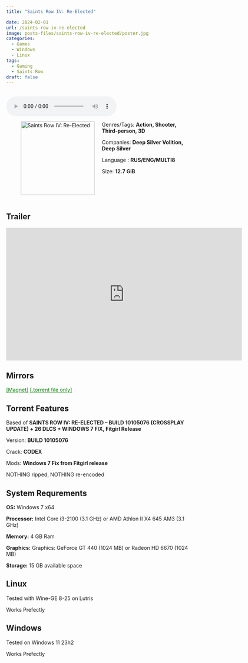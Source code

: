 ```yaml
---
title: "Saints Row IV: Re-Elected"

date: 2024-02-01
url: /saints-row-iv-re-elected
image: posts-files/saints-row-iv-re-elected/poster.jpg
categories:
  - Games
  - Windows
  - Linux
tags:
  - Gaming
  - Saints Row
draft: false
---
```

##
<style>
  body.dark-mode,
  body.dark-mode main * {
    background: url('/posts-files/saints-row-iv-re-elected/background.webp') center center fixed no-repeat;
    background-size: 100% 100%;
    background-size: cover;
    color: #f5f5f5;
  }
</style>
<script>
    document.addEventListener('DOMContentLoaded', function () {
        var body = document.body;
        var switcher = document.querySelector('.js-toggle');
                body.classList.add('dark-mode');
                // Save user preference in storage
                localStorage.setItem('darkMode', 'true');
            
        });
</script>

<audio controls autoplay>
  <source src="/posts-files/saints-row-iv-re-elected/music.mp3" type="audio/mp3">
  Your browser does not support the audio tag.
</audio>


<figure style="float: left; margin-right: 20px;">
  <img src="/posts-files/saints-row-iv-re-elected/poster.jpg" alt="Saints Row IV: Re-Elected" style="width: 200px;">
</figure>

Genres/Tags: **Action, Shooter, Third-person, 3D**

Companies: **Deep Silver Volition, Deep Silver**

Language : **RUS/ENG/MULTI8**

Size: **12.7 GiB**
# ⠀

## Trailer
<iframe width="640" height="360" src="https://www.youtube.com/embed/0qhFgMRlgNo" title="Saints Row IV - Launch Trailer" frameborder="0" allow="accelerometer; autoplay; clipboard-write; encrypted-media; gyroscope; picture-in-picture; web-share" allowfullscreen></iframe>

## Mirrors
<a href="magnet:?xt=urn:btih:G4AEA4LWZVUHIDC6A7RN5F6CXF2HIDCE&dn=Saints%20Row%20IV%20-%20Re-Elected" style="color: green;">[Magnet]</a>
<a href="https://www.dropbox.com/scl/fi/70kkba3mwqlyid16k2nm7/Saints-Row-IV-Re-Elected.torrent?rlkey=rok3hq0mb9klcl6gws8womso0&dl=1" style="color: green;">[.torrent file only]</a>

## Torrent Features
Based of **SAINTS ROW IV: RE-ELECTED – BUILD 10105076 (CROSSPLAY UPDATE) + 26 DLCS + WINDOWS 7 FIX, Fitgirl Release**

Version: **BUILD 10105076**

Crack: **CODEX**

Mods: **Windows 7 Fix from Fitgirl release**

NOTHING ripped, NOTHING re-encoded

## System Requrements
**OS:** Windows 7 x64

**Processor:**  Intel Core i3-2100 (3.1 GHz) or AMD Athlon II X4 645 AM3 (3.1 GHz) 

**Memory:** 4 GB Ram

**Graphics:** Graphics: GeForce GT 440 (1024 MB) or Radeon HD 6670 (1024 MB) 

**Storage:** 15 GB available space

## Linux

Tested with Wine-GE 8-25 on Lutris

Works Prefectly

## Windows

Tested on Windows 11 23h2

Works Prefectly